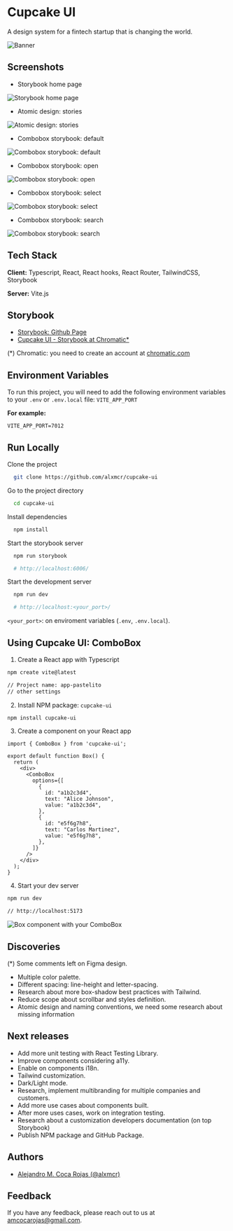 # Cupcake UI

A design system for a fintech startup that is changing the world.

![Banner](https://my-cupcake-ui-001.netlify.app/banners/01-cupcake-ui-banner.png)

## Screenshots

- Storybook home page

![Storybook home page](https://my-cupcake-ui-001.netlify.app/screenshots-storybook/01-storybook-home-page.png)

- Atomic design: stories

![Atomic design: stories](https://my-cupcake-ui-001.netlify.app/screenshots-storybook/02-atomic-design-stories.png)

- Combobox storybook: default

![Combobox storybook: default](https://my-cupcake-ui-001.netlify.app/screenshots-storybook/03-combobox-storybook-default.png)

- Combobox storybook: open

![Combobox storybook: open](https://my-cupcake-ui-001.netlify.app/screenshots-storybook/04-page-storybook-open.png)

- Combobox storybook: select

![Combobox storybook: select](https://my-cupcake-ui-001.netlify.app/screenshots-storybook/05-page-storybook-select.png)

- Combobox storybook: search

![Combobox storybook: search](https://my-cupcake-ui-001.netlify.app/screenshots-storybook/06-page-storybook-search.png)

## Tech Stack

**Client:** Typescript, React, React hooks, React Router, TailwindCSS, Storybook

**Server:** Vite.js

## Storybook

- [Storybook: Github Page](https://alxmcr.github.io/cupcake-ui-ale)
- [Cupcake UI - Storybook at Chromatic\*](https://66b1bf8878373c966dd1bcab-glgfaoymye.chromatic.com)

(\*) Chromatic: you need to create an account at [chromatic.com](https://www.chromatic.com/)

## Environment Variables

To run this project, you will need to add the following environment variables to your `.env` or `.env.local` file: `VITE_APP_PORT`

**For example:**

`VITE_APP_PORT=7012`

## Run Locally

Clone the project

```bash
  git clone https://github.com/alxmcr/cupcake-ui
```

Go to the project directory

```bash
  cd cupcake-ui
```

Install dependencies

```bash
  npm install
```

Start the storybook server

```bash
  npm run storybook

  # http://localhost:6006/
```

Start the development server

```bash
  npm run dev

  # http://localhost:<your_port>/
```

`<your_port>`: on enviroment variables (`.env`, `.env.local`).

## Using Cupcake UI: ComboBox

1. Create a React app with Typescript

```bash
npm create vite@latest

// Project name: app-pastelito
// other settings
```

2. Install NPM package: `cupcake-ui`

```bash
npm install cupcake-ui
```

3. Create a component on your React app

```
import { ComboBox } from 'cupcake-ui';

export default function Box() {
  return (
    <div>
      <ComboBox
        options={[
          {
            id: "a1b2c3d4",
            text: "Alice Johnson",
            value: "a1b2c3d4",
          },
          {
            id: "e5f6g7h8",
            text: "Carlos Martinez",
            value: "e5f6g7h8",
          },
        ]}
      />
    </div>
  );
}
```

4. Start your dev server

```bash
npm run dev

// http://localhost:5173
```

![Box component with your ComboBox](https://my-cupcake-ui-001.netlify.app/screenshots-using/01-using-combobox.png)

## Discoveries

(\*) Some comments left on Figma design.

- Multiple color palette.
- Different spacing: line-height and letter-spacing.
- Research about more box-shadow best practices with Tailwind.
- Reduce scope about scrollbar and styles definition.
- Atomic design and naming conventions, we need some research about missing information

## Next releases

- Add more unit testing with React Testing Library.
- Improve components considering a11y.
- Enable on components i18n.
- Tailwind customization.
- Dark/Light mode.
- Research, implement multibranding for multiple companies and customers.
- Add more use cases about components built.
- After more uses cases, work on integration testing.
- Research about a customization developers documentation (on top Storybook)
- Publish NPM package and GitHub Package.

## Authors

- [Alejandro M. Coca Rojas (@alxmcr)](https://www.github.com/alxmcr)

## Feedback

If you have any feedback, please reach out to us at amcocarojas@gmail.com.

